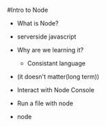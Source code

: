 #Intro to Node

* What is Node?
*   serverside javascript
* Why are we learning it?
    * Consistant language
*  (it doesn't matter(long term))


* Interact with Node Console
* Run a file with node
*   node <filename>